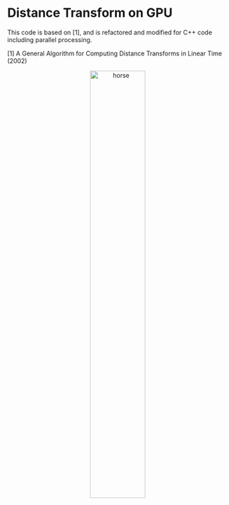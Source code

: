 # Distance Transform on GPU

This code is based on [1], and is refactored and modified for C++ code including parallel processing.

[1] A General Algorithm for Computing Distance Transforms in Linear Time (2002)


<p align="center">
<img src="https://user-images.githubusercontent.com/17864157/114296406-3eb2e880-9ae6-11eb-966a-3462e20d04c1.png" width="50%" height="50%" title="horse">
</img>
</p>
